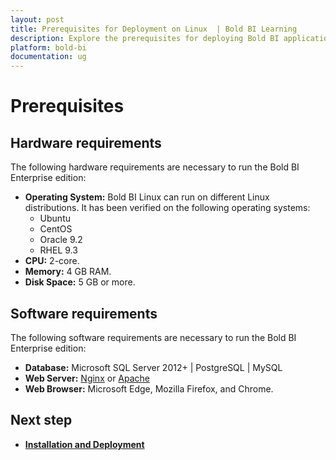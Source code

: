 ```yaml
---
layout: post
title: Prerequisites for Deployment on Linux  | Bold BI Learning
description: Explore the prerequisites for deploying Bold BI application in Linux server with a standard user account.
platform: bold-bi
documentation: ug
---
```


# Prerequisites

## Hardware requirements
     
The following hardware requirements are necessary to run the Bold BI Enterprise edition:

* **Operating System:**  Bold BI Linux can run on different Linux distributions. It has been verified on the following operating systems:
    * Ubuntu 
    * CentOS
    * Oracle 9.2 
    * RHEL 9.3
* **CPU:** 2-core.
* **Memory:** 4 GB RAM.
* **Disk Space:** 5 GB or more.

## Software requirements

The following software requirements are necessary to run the Bold BI Enterprise edition:
* **Database:** Microsoft SQL Server 2012+ | PostgreSQL | MySQL
* **Web Server:** [Nginx](https://docs.microsoft.com/en-us/aspnet/core/host-and-deploy/linux-nginx?view=aspnetcore-3.1#install-nginx)  or [Apache](https://docs.microsoft.com/en-us/aspnet/core/host-and-deploy/linux-apache?view=aspnetcore-3.1)
* **Web Browser:** Microsoft Edge, Mozilla Firefox, and Chrome.

## Next step

* [**Installation and Deployment**](/deploying-bold-bi/deploying-in-linux/installation-and-deployment/)